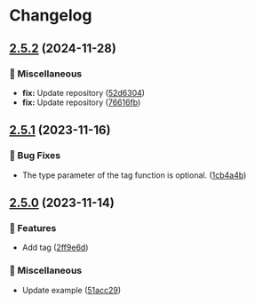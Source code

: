 # Changelog

## [2.5.2](https://github.com/Marinerer/diy-log/compare/v2.5.1...v2.5.2) (2024-11-28)


### 🚚 Miscellaneous

* **fix:** Update repository ([52d6304](https://github.com/Marinerer/diy-log/commit/52d630419bfd4b717f7f6a2ba0b878a58721f78c))
* **fix:** Update repository ([76616fb](https://github.com/Marinerer/diy-log/commit/76616fbe5a255c4a413e9ea36638038530075674))

## [2.5.1](https://github.com/Meqn/diy-log/compare/v2.5.0...v2.5.1) (2023-11-16)


### 🐛 Bug Fixes

* The type parameter of the tag function is optional. ([1cb4a4b](https://github.com/Meqn/diy-log/commit/1cb4a4baf7e4b75659f9942d1fb1c40b1aea14f9))

## [2.5.0](https://github.com/Meqn/diy-log/compare/v2.4.1...v2.5.0) (2023-11-14)


### 🚀 Features

* Add tag ([2ff9e6d](https://github.com/Meqn/diy-log/commit/2ff9e6d4745e52802c34c24937e401906a6ad424))


### 🚚 Miscellaneous

* Update example ([51acc29](https://github.com/Meqn/diy-log/commit/51acc2990fd0935c7fe7582b64ea8296274c81c3))
